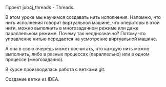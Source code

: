 Проект job4j_threads -  Threads.

В этом уроке мы научимся создавать нить исполнения. 
Напомню, что нить исполнения говорит виртуальной машине, что операторы в этой нити, можно выполнить в многозадачном режиме 
или даже параллельном режиме. Почему так неоднозначно? Потому что управление нитью передается на усмотрение виртуальной машине. 

А она в свою очередь может посчитать, что каждую нить можно выполнить, либо в разных процессах (параллельно) 
или в одном процессе (многозадачно).

В курсе производилась работа с ветками git.

Создание ветки из IDEA.